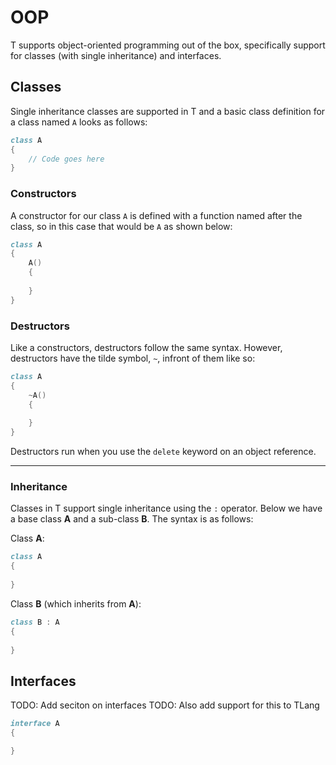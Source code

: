 OOP
===

T supports object-oriented programming out of the box, specifically support for classes (with single inheritance) and interfaces.

## Classes

Single inheritance classes are supported in T and a basic class definition
for a class named `A` looks as follows:

```d
class A
{
	// Code goes here
}
```

### Constructors

A constructor for our class `A` is defined with a function named after the
class, so in this case that would be `A` as shown below:

```d
class A
{
	A()
	{
		
	}
}
```

### Destructors

Like a constructors, destructors follow the same syntax. However, destructors
have the tilde symbol, `~`, infront of them like so:

```d
class A
{
	~A()
	{
		
	}
}
```

Destructors run when you use the `delete` keyword on an object reference.

---

### Inheritance

Classes in T support single inheritance using the `:` operator. Below we
have a base class **A** and a sub-class **B**. The syntax is as follows:

Class **A**:

```d
class A
{
	
}
```

Class **B** (which inherits from **A**):

```d
class B : A
{
	
}
```

## Interfaces

TODO: Add seciton on interfaces
TODO: Also add support for this to TLang

```d
interface A
{

}
```